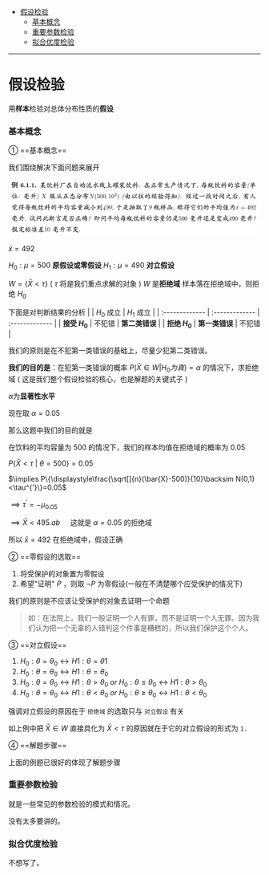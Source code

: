 - [假设检验](#假设检验)
    - [基本概念](#基本概念)
    - [重要参数检验](#重要参数检验)
    - [拟合优度检验](#拟合优度检验)

---

# 假设检验
用**样本**检验对总体分布性质的**假设**

### 基本概念
① ==基本概念==

我们围绕解决下面问题来展开

![](image/2021-11-23-23-01-52.png)

$\bar{x}=492$

$H_0:\mu=500$ **原假设或零假设**
$H_1:\mu=490$ **对立假设**

$W=\{\bar{X}<\tau\}$ ( $\tau$ 将是我们重点求解的对象 )
$W$ 是**拒绝域**
样本落在拒绝域中，则拒绝 $H_0$

下面是对判断结果的分析
|                | $H_0$ 成立     | $H_1$ 成立     |
| :------------- | :------------- | :------------- |
| **接受 $H_0$** | 不犯错         | **第二类错误** |
| **拒绝 $H_0$** | **第一类错误** | 不犯错         |

我们的原则是在不犯第一类错误的基础上，尽量少犯第二类错误。

**我们的目的是**：在犯第一类错误的概率 $P(\bar{X}\in W|H_0 为真)=\alpha$ 的情况下，求拒绝域 ( 这是我们整个假设检验的核心，也是解题的关键式子 )

$\alpha$为**显著性水平**

现在取 $\alpha=0.05$

那么这题中我们的目的就是

在饮料的平均容量为 500 的情况下，我们的样本均值在拒绝域的概率为 0.05

$P\{\bar{X}<\tau\ |\ \theta=500\}=0.05$

$\implies P\{\displaystyle\frac{\sqrt[]{n}(\bar{X}-500)}{10}\backsim N(0,1)<\tau^{'}\}=0.05$

$\implies \tau^{'}=-\mu_{0.05}$

$\implies \bar{X}<495.ab\quad$ 这就是 $\alpha=0.05$ 的拒绝域

所以 $\bar{x}=492$ 在拒绝域中，假设正确

② ==零假设的选取==
1. 将受保护的对象置为零假设
2. 希望"证明" $P$ ，则取 $\lnot P$ 为零假设(一般在不清楚哪个应受保护的情况下)

我们的原则是不应该让受保护的对象去证明一个命题

> 如：在法院上，我们一般证明一个人有罪，而不是证明一个人无罪。因为我们认为把一个无辜的人错判这个件事是糟糕的，所以我们保护这个个人。

③ ==对立假设==

1. $H_0 : θ = θ_0 \longleftrightarrow H1 : θ = θ1$
2. $H_0 : θ = θ_0 \longleftrightarrow H1 : θ = θ_0$
3. $H_0 : θ = θ_0 \longleftrightarrow H1 : θ > θ_0 \ or\  H_0 : θ ≤ θ_0 \longleftrightarrow H1 : θ > θ_0$
4. $H_0 : θ = θ_0 \longleftrightarrow H1 : θ < θ_0 \ or\  H_0 : θ ≥ θ_0 \longleftrightarrow H1 : θ < θ_0$

强调对立假设的原因在于 `拒绝域` 的选取只与 `对立假设` 有关

如上例中把 $\bar{X}\in W$ 直接具化为 $\bar{X}<\tau$ 的原因就在于它的对立假设的形式为 `1.`

④ ==解题步骤==

上面的例题已很好的体现了解题步骤

### 重要参数检验
就是一些常见的参数检验的模式和情况。

没有太多要讲的。

### 拟合优度检验
不想写了。

